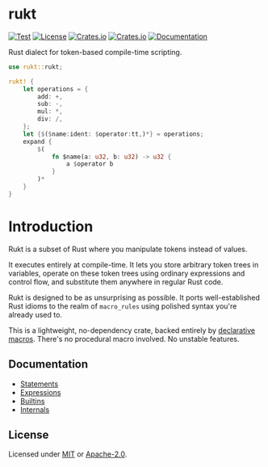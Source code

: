 # rukt

[![Test](https://github.com/vberlier/rukt/actions/workflows/test.yml/badge.svg)](https://github.com/vberlier/rukt/actions/workflows/test.yml)
[![License](https://img.shields.io/crates/l/rukt)](https://github.com/vberlier/rukt/blob/main/LICENSE-MIT)
[![Crates.io](https://img.shields.io/crates/v/rukt.svg)](https://crates.io/crates/rukt)
[![Crates.io](https://img.shields.io/crates/d/rukt.svg)](https://crates.io/crates/rukt)
[![Documentation](https://docs.rs/rukt/badge.svg)](https://docs.rs/rukt)

Rust dialect for token-based compile-time scripting.

```rust
use rukt::rukt;

rukt! {
    let operations = {
        add: +,
        sub: -,
        mul: *,
        div: /,
    };
    let {$($name:ident: $operator:tt,)*} = operations;
    expand {
        $(
            fn $name(a: u32, b: u32) -> u32 {
                a $operator b
            }
        )*
    }
}
```

# Introduction

Rukt is a subset of Rust where you manipulate tokens instead of values.

It executes entirely at compile-time. It lets you store arbitrary token trees in variables, operate on these token trees using ordinary expressions and control flow, and substitute them anywhere in regular Rust code.

Rukt is designed to be as unsurprising as possible. It ports well-established Rust idioms to the realm of `macro_rules` using polished syntax you're already used to.

This is a lightweight, no-dependency crate, backed entirely by [declarative macros](https://doc.rust-lang.org/reference/macros-by-example.html). There's no procedural macro involved. No unstable features.

## Documentation

- [Statements](https://docs.rs/rukt/latest/rukt/eval/macro.block.html)
- [Expressions](https://docs.rs/rukt/latest/rukt/eval/macro.expression.html)
- [Builtins](https://docs.rs/rukt/latest/rukt/builtins/index.html)
- [Internals](https://docs.rs/rukt/latest/rukt/eval/index.html)

## License

Licensed under [MIT](https://github.com/vberlier/rukt/blob/main/LICENSE-MIT) or [Apache-2.0](https://github.com/vberlier/rukt/blob/main/LICENSE-APACHE).
